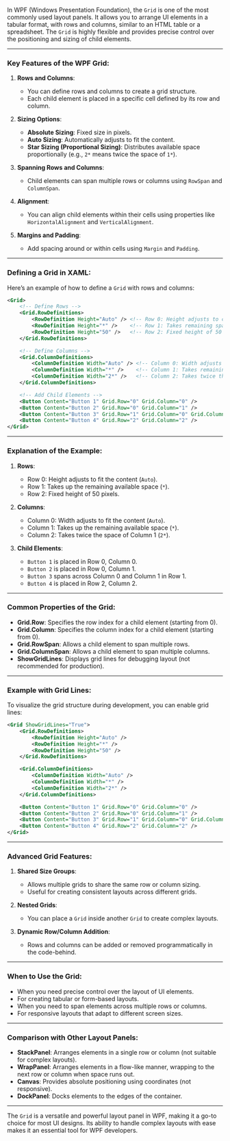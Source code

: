 In WPF (Windows Presentation Foundation), the `Grid` is one of the most commonly used layout panels. It allows you to arrange UI elements in a tabular format, with rows and columns, similar to an HTML table or a spreadsheet. The `Grid` is highly flexible and provides precise control over the positioning and sizing of child elements.

---

### Key Features of the WPF Grid:
1. **Rows and Columns**:
   - You can define rows and columns to create a grid structure.
   - Each child element is placed in a specific cell defined by its row and column.

2. **Sizing Options**:
   - **Absolute Sizing**: Fixed size in pixels.
   - **Auto Sizing**: Automatically adjusts to fit the content.
   - **Star Sizing (Proportional Sizing)**: Distributes available space proportionally (e.g., `2*` means twice the space of `1*`).

3. **Spanning Rows and Columns**:
   - Child elements can span multiple rows or columns using `RowSpan` and `ColumnSpan`.

4. **Alignment**:
   - You can align child elements within their cells using properties like `HorizontalAlignment` and `VerticalAlignment`.

5. **Margins and Padding**:
   - Add spacing around or within cells using `Margin` and `Padding`.

---

### Defining a Grid in XAML:
Here’s an example of how to define a `Grid` with rows and columns:

```xml
<Grid>
    <!-- Define Rows -->
    <Grid.RowDefinitions>
        <RowDefinition Height="Auto" /> <!-- Row 0: Height adjusts to content -->
        <RowDefinition Height="*" />    <!-- Row 1: Takes remaining space -->
        <RowDefinition Height="50" />   <!-- Row 2: Fixed height of 50 pixels -->
    </Grid.RowDefinitions>

    <!-- Define Columns -->
    <Grid.ColumnDefinitions>
        <ColumnDefinition Width="Auto" /> <!-- Column 0: Width adjusts to content -->
        <ColumnDefinition Width="*" />    <!-- Column 1: Takes remaining space -->
        <ColumnDefinition Width="2*" />   <!-- Column 2: Takes twice the space of Column 1 -->
    </Grid.ColumnDefinitions>

    <!-- Add Child Elements -->
    <Button Content="Button 1" Grid.Row="0" Grid.Column="0" />
    <Button Content="Button 2" Grid.Row="0" Grid.Column="1" />
    <Button Content="Button 3" Grid.Row="1" Grid.Column="0" Grid.ColumnSpan="2" />
    <Button Content="Button 4" Grid.Row="2" Grid.Column="2" />
</Grid>
```

---

### Explanation of the Example:
1. **Rows**:
   - Row 0: Height adjusts to fit the content (`Auto`).
   - Row 1: Takes up the remaining available space (`*`).
   - Row 2: Fixed height of 50 pixels.

2. **Columns**:
   - Column 0: Width adjusts to fit the content (`Auto`).
   - Column 1: Takes up the remaining available space (`*`).
   - Column 2: Takes twice the space of Column 1 (`2*`).

3. **Child Elements**:
   - `Button 1` is placed in Row 0, Column 0.
   - `Button 2` is placed in Row 0, Column 1.
   - `Button 3` spans across Column 0 and Column 1 in Row 1.
   - `Button 4` is placed in Row 2, Column 2.

---

### Common Properties of the Grid:
- **Grid.Row**: Specifies the row index for a child element (starting from 0).
- **Grid.Column**: Specifies the column index for a child element (starting from 0).
- **Grid.RowSpan**: Allows a child element to span multiple rows.
- **Grid.ColumnSpan**: Allows a child element to span multiple columns.
- **ShowGridLines**: Displays grid lines for debugging layout (not recommended for production).

---

### Example with Grid Lines:
To visualize the grid structure during development, you can enable grid lines:

```xml
<Grid ShowGridLines="True">
    <Grid.RowDefinitions>
        <RowDefinition Height="Auto" />
        <RowDefinition Height="*" />
        <RowDefinition Height="50" />
    </Grid.RowDefinitions>

    <Grid.ColumnDefinitions>
        <ColumnDefinition Width="Auto" />
        <ColumnDefinition Width="*" />
        <ColumnDefinition Width="2*" />
    </Grid.ColumnDefinitions>

    <Button Content="Button 1" Grid.Row="0" Grid.Column="0" />
    <Button Content="Button 2" Grid.Row="0" Grid.Column="1" />
    <Button Content="Button 3" Grid.Row="1" Grid.Column="0" Grid.ColumnSpan="2" />
    <Button Content="Button 4" Grid.Row="2" Grid.Column="2" />
</Grid>
```

---

### Advanced Grid Features:
1. **Shared Size Groups**:
   - Allows multiple grids to share the same row or column sizing.
   - Useful for creating consistent layouts across different grids.

2. **Nested Grids**:
   - You can place a `Grid` inside another `Grid` to create complex layouts.

3. **Dynamic Row/Column Addition**:
   - Rows and columns can be added or removed programmatically in the code-behind.

---

### When to Use the Grid:
- When you need precise control over the layout of UI elements.
- For creating tabular or form-based layouts.
- When you need to span elements across multiple rows or columns.
- For responsive layouts that adapt to different screen sizes.

---

### Comparison with Other Layout Panels:
- **StackPanel**: Arranges elements in a single row or column (not suitable for complex layouts).
- **WrapPanel**: Arranges elements in a flow-like manner, wrapping to the next row or column when space runs out.
- **Canvas**: Provides absolute positioning using coordinates (not responsive).
- **DockPanel**: Docks elements to the edges of the container.

---

The `Grid` is a versatile and powerful layout panel in WPF, making it a go-to choice for most UI designs. Its ability to handle complex layouts with ease makes it an essential tool for WPF developers.